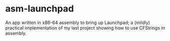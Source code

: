 # asm-launchpad
An app written in x86-64 assembly to bring up Launchpad; a (mildly) practical implementation of my last project showing how to use CFStrings in assembly.
